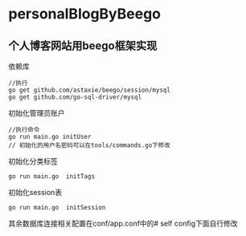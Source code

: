 # personalBlogByBeego

个人博客网站用beego框架实现
-------

依赖库
```
//执行
go get github.com/astaxie/beego/session/mysql
go get github.com/go-sql-driver/mysql
```

初始化管理员账户
```
//执行命令
go run main.go initUser
// 初始化的用户名密码可以在tools/commands.go下修改
```

初始化分类标签
```
go run main.go  initTags
```

初始化session表
```
go run main.go  initSession
```

其余数据库连接相关配置在conf/app.conf中的# self config下面自行修改